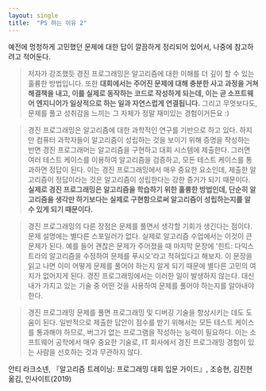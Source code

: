 ```yaml
---
layout: single
title:  "PS 하는 이유 2"
---
```

예전에 멍청하게 고민했던 문제에 대한 답이 깔끔하게 정리되어 있어서, 나중에 참고하려고 적어둔다.

> 저자가 강조했듯 경진 프로그래밍은 알고리즘에 대한 이해를 더 깊이 할 수 있는 훌륭한 방법입니다. 또한 **대회에서는 주어진 문제에 대해 충분한 사고 과정을 거쳐 해결책을 내고, 이를 실제로 동작하는 코드로 작성하게 되는데, 이는 곧 소프트웨어 엔지니어가 일상적으로 하는 일과 자연스럽게 연결됩니다.** 그리고 무엇보다도, 문제를 풀고 성취감을 느끼는 그 자체가 정말 재미있는 경험이거든요 :)

> 경진 프로그래밍은 알고리즘에 대한 과학적인 연구를 기반으로 하고 있다. 하지만 컴퓨터 과학자들이 알고리즘이 성립하는 것을 보이기 위해 증명을 작성하는 반면 경진 프로그래머는 알고리즘을 구현하고 대회 시스템에 제출한다. 그러면 여러 테스트 케이스를 이용하여 알고리즘을 검증하고, 모든 테스트 케이스를 통과하면 정답이 된다. 이는 경진 프로그래밍에서 매우 중요한 요소인데, 제출한 알고리즘이 정답이라는 것은 알고리즘이 성립한다는 강한 증거가 되기 때문이다. **실제로 경진 프로그래밍은 알고리즘을 학습하기 위한 훌륭한 방법인데, 단순히 알고리즘을 생각만 하기보다는 실제로 구현함으로써 알고리즘이 성립하는지를 알 수 있게 되기 때문이다.**

> 경진 프로그래밍의 다른 장점은 문제를 풀면서 생각할 기회가 생긴다는 점이다. 문제 설명에는 별다른 스포일러가 없다. 실제로 알고리즘 수업에서는 이것이 큰 문제가 된다. 예를 들어 괜찮은 문제가 주어졌을 때 마지막 문장에 '힌트: 다익스트라의 알고리즘을 수정하여 문제를 푸시오'라고 적혀있다고 해보자. 이 문장을 읽고 나면 이미 어떻게 문제를 풀어야 하는지 알게 되기 때문에 별다른 고민의 여지가 없어지게 된다. 경진 프로그래밍에서는 이러한 일이 발생하지 않는다. 대신 내가 가지고 있는 기술 중 어떤 것을 사용하여 문제를 풀어야 하는지를 알아내야 한다.

> 경진 프로그래밍 문제를 풀면 프로그래밍 및 디버깅 기술을 향상시키는 데도 도움이 된다. 일반적으로 제출한 답안이 점수를 받기 위해서는 모든 테스트 케이스를 통과해야 하므로, 버그가 없는 프로그램을 작성하는 능력이 필요하다. 이는 소프트웨어 공학에서 매우 중요한 기술로, IT 회사에서 경진 프로그래밍 경험이 있는 사람을 선호하는 것과 무관하지 않다.

안티 라크소넨, 『알고리즘 트레이닝: 프로그래밍 대회 입문 가이드』, 조승현, 김진현 옮김, 인사이트(2019)